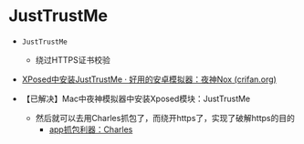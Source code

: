 # JustTrustMe

* `JustTrustMe`
  * 绕过HTTPS证书校验

* [XPosed中安装JustTrustMe · 好用的安卓模拟器：夜神Nox (crifan.org)](https://book.crifan.org/books/good_android_emulator_nox/website/usage/mac/xposed_install_justtrustme.html)
* 【已解决】Mac中夜神模拟器中安装Xposed模块：JustTrustMe
  * 然后就可以去用Charles抓包了，而绕开https了，实现了破解https的目的
    * [app抓包利器：Charles](https://book.crifan.org/books/app_capture_package_tool_charles/website/)
